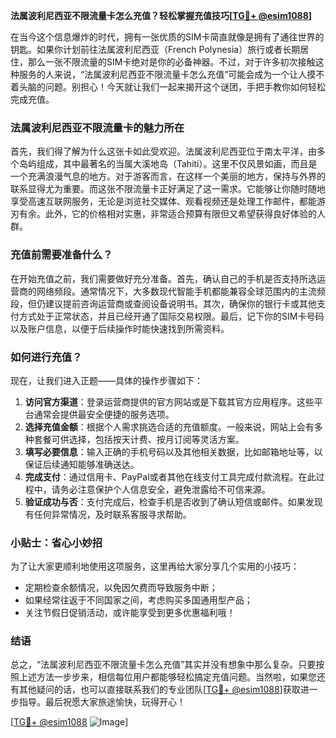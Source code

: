 **法属波利尼西亚不限流量卡怎么充值？轻松掌握充值技巧[[TG💪+ @esim1088](https://t.me/s/esim1088)]**

在当今这个信息爆炸的时代，拥有一张优质的SIM卡简直就像是拥有了通往世界的钥匙。如果你计划前往法属波利尼西亚（French Polynesia）旅行或者长期居住，那么一张不限流量的SIM卡绝对是你的必备神器。不过，对于许多初次接触这种服务的人来说，“法属波利尼西亚不限流量卡怎么充值”可能会成为一个让人摸不着头脑的问题。别担心！今天就让我们一起来揭开这个谜团，手把手教你如何轻松完成充值。

### 法属波利尼西亚不限流量卡的魅力所在

首先，我们得了解为什么这张卡如此受欢迎。法属波利尼西亚位于南太平洋，由多个岛屿组成，其中最著名的当属大溪地岛（Tahiti）。这里不仅风景如画，而且是一个充满浪漫气息的地方。对于游客而言，在这样一个美丽的地方，保持与外界的联系显得尤为重要。而这张不限流量卡正好满足了这一需求。它能够让你随时随地享受高速互联网服务，无论是浏览社交媒体、观看视频还是处理工作邮件，都能游刃有余。此外，它的价格相对实惠，非常适合预算有限但又希望获得良好体验的人群。

### 充值前需要准备什么？

在开始充值之前，我们需要做好充分准备。首先，确认自己的手机是否支持所选运营商的网络频段。通常情况下，大多数现代智能手机都能兼容全球范围内的主流频段，但仍建议提前咨询运营商或查阅设备说明书。其次，确保你的银行卡或其他支付方式处于正常状态，并且已经开通了国际交易权限。最后，记下你的SIM卡号码以及账户信息，以便于后续操作时能快速找到所需资料。

### 如何进行充值？

现在，让我们进入正题——具体的操作步骤如下：

1. **访问官方渠道**：登录运营商提供的官方网站或是下载其官方应用程序。这些平台通常会提供最安全便捷的服务选项。
2. **选择充值金额**：根据个人需求挑选合适的充值额度。一般来说，网站上会有多种套餐可供选择，包括按天计费、按月订阅等灵活方案。
3. **填写必要信息**：输入正确的手机号码以及其他相关数据，比如邮箱地址等，以保证后续通知能够准确送达。
4. **完成支付**：通过信用卡、PayPal或者其他在线支付工具完成付款流程。在此过程中，请务必注意保护个人信息安全，避免泄露给不可信来源。
5. **验证成功与否**：支付完成后，检查手机是否收到了确认短信或邮件。如果发现有任何异常情况，及时联系客服寻求帮助。

### 小贴士：省心小妙招

为了让大家更顺利地使用这项服务，这里再给大家分享几个实用的小技巧：
- 定期检查余额情况，以免因欠费而导致服务中断；
- 如果经常往返于不同国家之间，考虑购买多国通用型产品；
- 关注节假日促销活动，或许能享受到更多优惠福利哦！

### 结语

总之，“法属波利尼西亚不限流量卡怎么充值”其实并没有想象中那么复杂。只要按照上述方法一步步来，相信每位用户都能够轻松搞定充值问题。当然啦，如果您还有其他疑问的话，也可以直接联系我们的专业团队[[TG💪+ @esim1088](https://t.me/s/esim1088)]获取进一步指导。最后祝愿大家旅途愉快，玩得开心！

[[TG💪+ @esim1088](https://t.me/s/esim1088) ![Image](https://i.postimg.cc/4NQfJmqS/Snipaste-2025-05-13-00-14-12.png)]